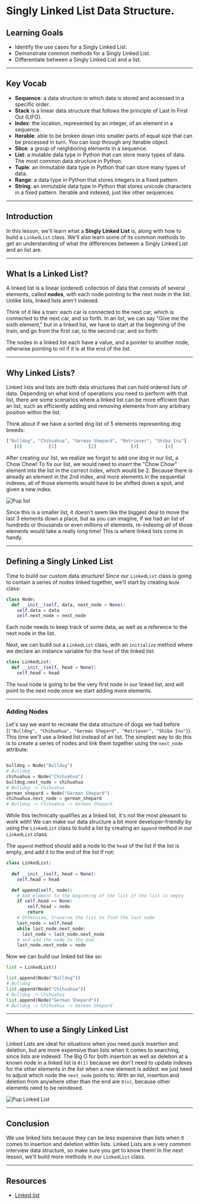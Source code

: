 # Singly Linked List Data Structure.

## Learning Goals

- Identify the use cases for a Singly Linked List.
- Demonstrate common methods for a Singly Linked List.
- Differentiate between a Singly Linked List and a list.

***

## Key Vocab

- **Sequence**: a data structure in which data is stored and accessed in a
specific order.
- **Stack** is a linear data structure that follows the principle of Last In
First Out (LIFO).
- **Index**: the location, represented by an integer, of an element in a
sequence.
- **Iterable**: able to be broken down into smaller parts of equal size that
can be processed in turn. You can loop through any iterable object.
- **Slice**: a group of neighboring elements in a sequence.
- **List**: a mutable data type in Python that can store many types of data.
The most common data structure in Python.
- **Tuple**: an immutable data type in Python that can store many types of
data.
- **Range**: a data type in Python that stores integers in a fixed pattern.
- **String**: an immutable data type in Python that stores unicode characters
in a fixed pattern. Iterable and indexed, just like other sequences.

***

## Introduction

In this lesson, we'll learn what a **Singly Linked List** is, along with how to
build a `LinkedList` class. We'll also learn some of its common methods to get
an understanding of what the differences between a Singly Linked List and an
list are.

***

## What Is a Linked List?

A linked list is a linear (ordered) collection of data that consists of several
elements, called **nodes**, with each node pointing to the next node in the
list. Unlike lists, linked lists aren't indexed.

Think of it like a train: each car is connected to the next car, which is
connected to the next car, and so forth. In an list, we can say "Give me the
sixth element," but in a linked list, we have to start at the beginning of the
train, and go from the first car, to the second car, and so forth:

The nodes in a linked list each have a value, and a pointer to another node,
otherwise pointing to nil if it is at the end of the list.

***

## Why Linked Lists?

Linked lists and lists are both data structures that can hold ordered lists of
data. Depending on what kind of operations you need to perform with that list,
there are some scenarios where a linked list can be more efficient than an
list, such as efficiently adding and removing elements from any arbitrary
position within the list.

Think about if we have a sorted dog list of 5 elements representing
dog breeds:

```py
["Bulldog", "Chihuahua", "German Shepard", "Retriever", "Shiba Inu"]
   [0]          [1]            [2]             [3]          [4] 
```

After creating our list, we realize we forgot to add one dog in our list, a
Chow Chow! To fix our list, we would need to _insert_ the "Chow Chow" element
into the list in the correct index, which would be 2. Because there is already
an element in the 2nd index, and more elements in the sequential indexes, all of
those elements would have to be shifted down a spot, and given a new index.

![Pup list](https://curriculum-content.s3.amazonaws.com/phase-4/phase-4-data-structures-singly-linked-list/pup_array.png)

Since this is a smaller list, it doesn't seem like the biggest deal to move
the last 3 elements down a place, but as you can imagine, if we had an list of
hundreds or thousands or even millions of elements, re-indexing _all_ of those
elements would take a really long time! This is where linked lists come in
handy.

***

## Defining a Singly Linked List

Time to build our custom data structure! Since our `LinkedList` class is going
to contain a series of nodes linked together, we'll start by creating `Node`
class:

```py
class Node:
  def __init__(self, data, next_node = None):
    self.data = data
    self.next_node = next_node

```

Each node needs to keep track of some data, as well as a reference to the next
node in the list.

Next, we can build out a `LinkedList` class, with an `initialize` method where
we declare an instance variable for the `head` of the linked list:

```py
class LinkedList:
  def __init__(self, head = None):
    self.head = head
```

The `head` node is going to be the very first node in our linked list, and will
point to the next node once we start adding more elements.

***

### Adding Nodes

Let's say we want to recreate the data structure of dogs we had before
(`["Bulldog", "Chihuahua", "German Shepard", "Retriever", "Shiba Inu"]`). This
time we'll use a linked list instead of an list. The simplest way to do this is
to create a series of nodes and link them together using the `next_node`
attribute:

```py

bulldog = Node("Bulldog")
# Bulldog
chihuahua = Node("Chihuahua")
bulldog.next_node = chihuahua
# Bulldog -> Chihuahua
german_shepard = Node("German Shepard")
chihuahua.next_node = german_shepard
# Bulldog -> Chihuahua -> German Shepard
```

While this technically qualifies as a linked list, it's not the most pleasant to
work with! We can make our data structure a bit more developer-friendly by using
the `LinkedList` class to build a list by creating an `append` method in our
`LinkedList` class.

The `append` method should add a node to the `head` of the list if the list is
empty, and add it to the end of the list if not:

```py
class LinkedList:
  
  def __init__(self, head = None):
    self.head = head

  def append(self, node):
    # Add element to the beginning of the list if the list is empty
    if self.head == None:
        self.head = node
        return
    # Otherwise, traverse the list to find the last node
    last_node = self.head
    while last_node.next_node:
      last_node = last_node.next_node
    # and add the node to the end
    last_node.next_node = node
```

Now we can build our linked list like so:

```py
list = LinkedList()

list.append(Node("Bulldog"))
# Bulldog
list.append(Node("Chihuahua"))
# Bulldog -> Chihuahua
list.append(Node("German Shepard"))
# Bulldog -> Chihuahua -> German Shepard

```

***

## When to use a Singly Linked List

Linked Lists are ideal for situations when you need quick insertion and
deletion, but are more expensive than lists when it comes to searching, since
lists are indexed. The Big O for both insertion as well as deletion at a known
node in a linked list is `0(1)` because we don't need to update indexes for the
other elements in the list when a new element is added: we just need to adjust
which node the `next_node` points to. With an list, insertion and deletion from
anywhere other than the end are `O(n)`, because other elements need to be
reindexed.

![Pup Linked List](https://curriculum-content.s3.amazonaws.com/phase-4/phase-4-data-structures-singly-linked-list/pup_linked_list.png)

***

## Conclusion

We use linked lists because they can be less expensive than lists when it comes
to insertion and deletion within lists. Linked Lists are a very common interview
data structure, so make sure you get to know them! In the next lesson, we'll
build more methods in our `LinkedList` class.

***

## Resources

- [Linked list](https://en.wikipedia.org/wiki/Linked_list)
